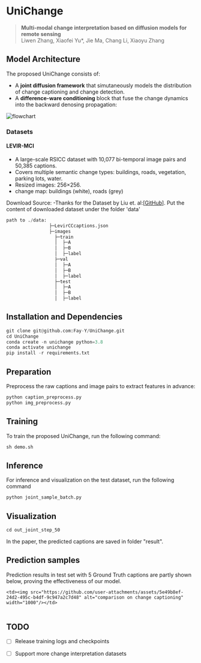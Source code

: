 # UniChange

> __Multi-modal change interpretation based on diffusion models for remote sensing__  
> Liwen Zhang, Xiaofei Yu*, Jie Ma, Chang Li, Xiaoyu Zhang 

##  Model Architecture
The proposed UniChange consists of:
- A **joint diffusion framework** that simutaneously models the distribution of change captioning and change detection.
- A **difference-ware conditioning** block that fuse the change dynamics into the backward denosing propagation:



![flowchart](https://github.com/user-attachments/assets/9d77e58b-f1f6-4783-a391-15adf221b173)

### Datasets
#### LEVIR-MCI
- A large-scale RSICC dataset with 10,077 bi-temporal image pairs and 50,385 captions.
- Covers multiple semantic change types: buildings, roads, vegetation, parking lots, water.
- Resized images: 256×256.
- change map: buildings (white), roads (grey)

Download Source:
-Thanks for the Dataset by Liu et. al:[[GitHub](https://github.com/Chen-Yang-Liu/LEVIR-CC-Dataset)].
Put the content of downloaded dataset under the folder 'data'
```python
path to ./data:
                ├─LevirCCcaptions.json
                ├─images
                  ├─train
                  │  ├─A
                  │  ├─B
                  │  ├─label
                  ├─val
                  │  ├─A
                  │  ├─B
                  │  ├─label
                  ├─test
                  │  ├─A
                  │  ├─B
                  │  ├─label
```


## Installation and Dependencies
```python
git clone git@github.com:Fay-Y/UniChange.git
cd UniChange
conda create -n unichange python=3.8
conda activate unichange
pip install -r requirements.txt
```
## Preparation
Preprocess the raw captions and image pairs to extract features in advance:
```python
python caption_preprocess.py
python img_preprocess.py
```

## Training
 To train the proposed UniChange, run the following command:
```python
sh demo.sh
```

## Inference
 For inference and visualization on the test dataset, run the following command
```python
python joint_sample_batch.py
```

## Visualization
```python
cd out_joint_step_50
```
In the paper, the predicted captions are saved in folder "result". 
## Prediction samples
Prediction results in test set with 5 Ground Truth captions are partly shown below, proving the effectiveness of our model. 
<table>
  <tr>
    
    <td><img src="https://github.com/user-attachments/assets/5e49b8ef-24d2-495c-b4df-9c947a2c7d48" alt="comparison on change captioning" width="1000"/></td>
  </tr>
</table>


## TODO
- [ ] Release training logs and checkpoints
- [ ] Support more change interpretation datasets






